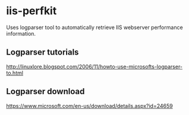 # iis-perfkit

Uses logparser tool to automatically retrieve IIS webserver
performance information.

## Logparser tutorials ##

http://linuxlore.blogspot.com/2006/11/howto-use-microsofts-logparser-to.html

## Logparser download ##
https://www.microsoft.com/en-us/download/details.aspx?id=24659